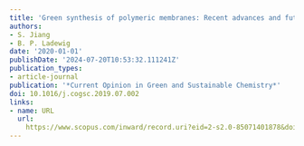 ```yaml
---
title: 'Green synthesis of polymeric membranes: Recent advances and future prospects'
authors:
- S. Jiang
- B. P. Ladewig
date: '2020-01-01'
publishDate: '2024-07-20T10:53:32.111241Z'
publication_types:
- article-journal
publication: '*Current Opinion in Green and Sustainable Chemistry*'
doi: 10.1016/j.cogsc.2019.07.002
links:
- name: URL
  url: 
    https://www.scopus.com/inward/record.uri?eid=2-s2.0-85071401878&doi=10.1016%2fj.cogsc.2019.07.002&partnerID=40&md5=1fbb29783a69430ac6f004b8d3245fa8
---
```

